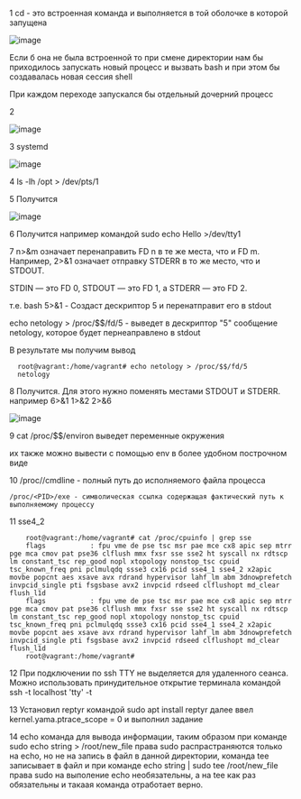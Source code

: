 1 cd - это встроенная команда и выполняется в той оболочке в которой запущена

![image](https://user-images.githubusercontent.com/111060072/188165507-87df1a02-cb60-4ef5-93f0-4470b9d776b2.png)

Если б она не была встроенной то при смене директории нам бы приходилось запускать новый процесс и вызвать bash и при этом бы создавалась новая сессия shell 

При каждом переходе запускался бы отдельный дочерний процесс

2 

![image](https://user-images.githubusercontent.com/111060072/188132364-9e7e64bf-0d5d-448f-8974-dec2c3e8e90e.png)

3 systemd

![image](https://user-images.githubusercontent.com/111060072/188132664-7c53a659-7fac-4d84-86de-3aa8e63907db.png)

4 ls -lh /opt > /dev/pts/1

5 Получится 

![image](https://user-images.githubusercontent.com/111060072/188139515-8b6b634c-9f62-4ac1-9e6a-8aa4c51e7fac.png)

6 Получится например командой sudo echo Hello >/dev/tty1

7 n>&m означает перенаправить FD n в те же места, что и FD m. Например, 2>&1 означает отправку STDERR в то же место, что и STDOUT.

STDIN — это FD 0, STDOUT — это FD 1, а STDERR — это FD 2.

т.е. bash 5>&1 - Создаст дескриптор 5 и перенатправит его в stdout

echo netology > /proc/$$/fd/5 - выведет в дескриптор "5" сообщение netology, которое будет пернеаправлено в stdout

В результате мы получим вывод 

      root@vagrant:/home/vagrant# echo netology > /proc/$$/fd/5
      netology

8 Получится. Для этого нужно поменять местами STDOUT и STDERR. например 6>&1 1>&2 2>&6

![image](https://user-images.githubusercontent.com/111060072/188159995-a28dffb1-ed5c-434c-9c66-574efa148c39.png)

9 cat /proc/$$/environ выведет переменные окружения 

их также можно вывести с помощью env в более удобном построчном виде 

10  /proc/<PID>/cmdline - полный путь до исполняемого файла процесса
    
    /proc/<PID>/exe - символическая ссылка содержащая фактический путь к выполняемому процессу

11 sse4_2

        root@vagrant:/home/vagrant# cat /proc/cpuinfo | grep sse
        flags           : fpu vme de pse tsc msr pae mce cx8 apic sep mtrr pge mca cmov pat pse36 clflush mmx fxsr sse sse2 ht syscall nx rdtscp lm constant_tsc rep_good nopl xtopology nonstop_tsc cpuid tsc_known_freq pni pclmulqdq ssse3 cx16 pcid sse4_1 sse4_2 x2apic movbe popcnt aes xsave avx rdrand hypervisor lahf_lm abm 3dnowprefetch invpcid_single pti fsgsbase avx2 invpcid rdseed clflushopt md_clear flush_l1d
        flags           : fpu vme de pse tsc msr pae mce cx8 apic sep mtrr pge mca cmov pat pse36 clflush mmx fxsr sse sse2 ht syscall nx rdtscp lm constant_tsc rep_good nopl xtopology nonstop_tsc cpuid tsc_known_freq pni pclmulqdq ssse3 cx16 pcid sse4_1 sse4_2 x2apic movbe popcnt aes xsave avx rdrand hypervisor lahf_lm abm 3dnowprefetch invpcid_single pti fsgsbase avx2 invpcid rdseed clflushopt md_clear flush_l1d
        root@vagrant:/home/vagrant#

12 При подключении по ssh TTY не выделяется для удаленного сеанса. Можно использовать принудительное открытие терминала командой ssh -t localhost 'tty' -t

13 Установил reptyr командой sudo apt install reptyr далее ввел kernel.yama.ptrace_scope = 0 и выполнил задание 

14  echo команда для вывода информации, таким образом при команде sudo echo string > /root/new_file права sudo распрастраняются только на echo, но не на запись в файл в данной директории, команда tee записывает в файл и при команде echo string | sudo tee /root/new_file права sudo на выполение echo необязательны, а на tee как раз обязательны и такаая команда отработает верно. 
